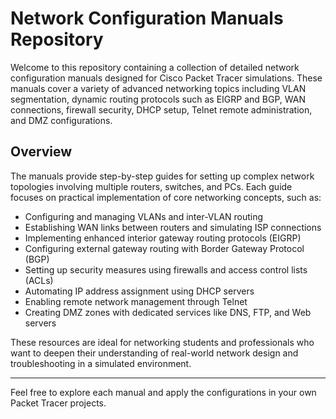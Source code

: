 # Network Configuration Manuals Repository

Welcome to this repository containing a collection of detailed network configuration manuals designed for Cisco Packet Tracer simulations. These manuals cover a variety of advanced networking topics including VLAN segmentation, dynamic routing protocols such as EIGRP and BGP, WAN connections, firewall security, DHCP setup, Telnet remote administration, and DMZ configurations.

## Overview

The manuals provide step-by-step guides for setting up complex network topologies involving multiple routers, switches, and PCs. Each guide focuses on practical implementation of core networking concepts, such as:

- Configuring and managing VLANs and inter-VLAN routing
- Establishing WAN links between routers and simulating ISP connections
- Implementing enhanced interior gateway routing protocols (EIGRP)
- Configuring external gateway routing with Border Gateway Protocol (BGP)
- Setting up security measures using firewalls and access control lists (ACLs)
- Automating IP address assignment using DHCP servers
- Enabling remote network management through Telnet
- Creating DMZ zones with dedicated services like DNS, FTP, and Web servers

These resources are ideal for networking students and professionals who want to deepen their understanding of real-world network design and troubleshooting in a simulated environment.

---

Feel free to explore each manual and apply the configurations in your own Packet Tracer projects.


